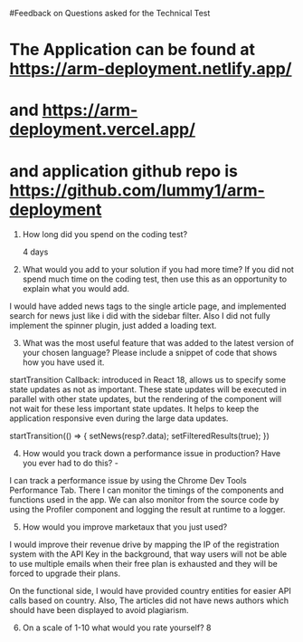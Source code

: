 #Feedback on Questions asked for the Technical Test
# The Application can be found at https://arm-deployment.netlify.app/ 

# and  https://arm-deployment.vercel.app/
# and application github repo is https://github.com/lummy1/arm-deployment


1. How long did you spend on the coding test?

	4 days

2. What would you add to your solution if you had more time? If you did not spend
much time on the coding test, then use this as an opportunity to explain what you
would add. 

I would have added news tags to the single article page, and  implemented search for news just like i did with the sidebar filter. Also I did not fully implement the spinner plugin, just added a loading text.


3. What was the most useful feature that was added to the latest version of your
chosen language? Please include a snippet of code that shows how you have used it.

startTransition Callback: introduced in React 18, allows us to specify some state updates as not as important. These state updates will be executed in parallel with other state updates, but the rendering of the component will not wait for these less important state updates. It helps to keep the application responsive even during the large data updates.

 startTransition(() => {
                            setNews(resp?.data);
                            setFilteredResults(true);
                            })


4. How would you track down a performance issue in production? Have you ever had
to do this? - 

I can track a performance issue by using the Chrome Dev Tools Performance Tab. There I can monitor the timings of the components and functions used in the app. We can also monitor from the source code by using the Profiler component and logging the result at runtime to a logger.



5. How would you improve marketaux that you just used? 

I would improve their revenue drive by mapping the IP of the registration system with the API Key in the background, that way users will not be able to use multiple emails when their free plan is exhausted and they will be forced to upgrade their plans.

On the functional side, I would have provided country entities for easier API calls based on country. Also, The articles did not have news authors which should have been displayed to avoid plagiarism.

6. On a scale of 1-10 what would you rate yourself?  8
